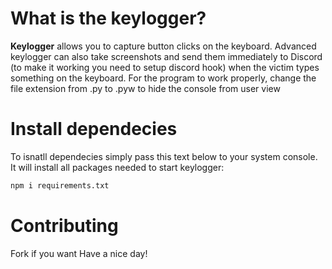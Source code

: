 # What is the keylogger?
**Keylogger** allows you to capture button clicks on the keyboard. Advanced keylogger can also take screenshots and send them immediately to Discord (to make it working you need to setup discord hook) when the victim types something on the keyboard. For the program to work properly, change the file extension from .py to .pyw to hide the console from user view

# Install dependecies

To isnatll dependecies simply pass this text below to your system console. It will install all packages needed to start keylogger: 

```python
npm i requirements.txt
```

# Contributing

Fork if you want
Have a nice day!